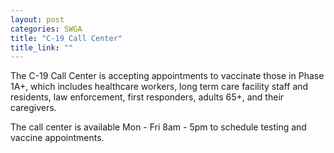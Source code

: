 ```yaml
---
layout: post
categories: SWGA
title: "C-19 Call Center"
title_link: ""
---
```


The C-19 Call Center is accepting appointments to vaccinate those in Phase 1A+, which includes healthcare workers, long term care facility staff and residents, law enforcement, first responders, adults 65+, and their caregivers.

The call center is available Mon - Fri 8am - 5pm to schedule testing and vaccine appointments.